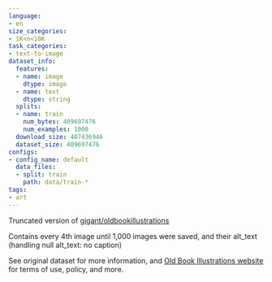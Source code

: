 ```yaml
---
language:
- en
size_categories:
- 1K<n<10K
task_categories:
- text-to-image
dataset_info:
  features:
  - name: image
    dtype: image
  - name: text
    dtype: string
  splits:
  - name: train
    num_bytes: 409697476
    num_examples: 1000
  download_size: 407436946
  dataset_size: 409697476
configs:
- config_name: default
  data_files:
  - split: train
    path: data/train-*
tags:
- art
---
```


Truncated version of [gigant/oldbookillustrations](https://huggingface.co/datasets/gigant/oldbookillustrations)

Contains every 4th image until 1,000 images were saved, and their alt_text (handling null alt_text: no caption)

See original dataset for more information, and [Old Book Illustrations website](https://www.oldbookillustrations.com/) for terms of use, policy, and more.